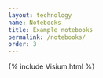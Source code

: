 ```yaml
---
layout: technology
name: Notebooks
title: Example notebooks
permalink: /notebooks/
order: 3
---
```


{% include Visium.html %}